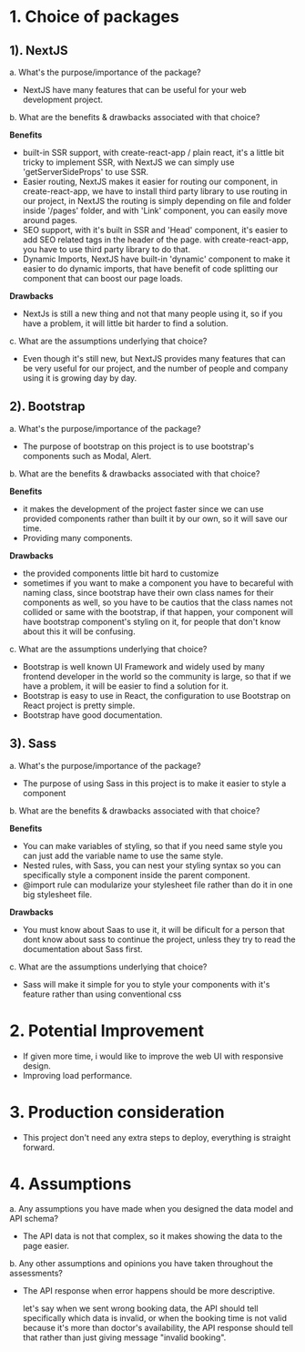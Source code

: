# 1. Choice of packages

## 1). NextJS
a. What's the purpose/importance of the package?
- NextJS have many features that can be useful for your web development project.

b. What are the benefits & drawbacks associated with that choice?

<b>Benefits</b>
 - built-in SSR support, with create-react-app / plain react, it's a little bit tricky to implement SSR, with NextJS we can simply use 'getServerSideProps' to use SSR.
 - Easier routing, NextJS makes it easier for routing our component, in create-react-app, we have to install third party library to use routing in our project, in NextJS the routing is simply depending on file and folder inside '/pages' folder, and with 'Link' component, you can easily move around pages.
 - SEO support, with it's built in SSR and 'Head' component, it's easier to add SEO related tags in the header of the page. with create-react-app, you have to use third party library to do that.
 - Dynamic Imports, NextJS have built-in 'dynamic' component to make it easier to do dynamic imports, that have benefit of code splitting our component that can boost our page loads.

<b>Drawbacks</b>
 - NextJs is still a new thing and not that many people using it, so if you have a problem, it will little bit harder to find a solution.

c. What are the assumptions underlying that choice?
- Even though it's still new, but NextJS provides many features that can be very useful for our project, and the number of people and company using it is growing day by day.

## 2). Bootstrap
a. What's the purpose/importance of the package?
- The purpose of bootstrap on this project is to use bootstrap's components such as Modal, Alert.

b. What are the benefits & drawbacks associated with that choice?

<b>Benefits</b>
 - it makes the development of the project faster since we can use provided components rather than built it by our own, so it will save our time.
 - Providing many components.

<b>Drawbacks</b>
 - the provided components little bit hard to customize
 - sometimes if you want to make a component you have to becareful with naming class, since bootstrap have their own class names for their components as well, so you have to be cautios that the class names not collided or same with the bootstrap, if that happen, your component will have bootstrap component's styling on it, for people that don't know about this it will be confusing.

c. What are the assumptions underlying that choice?
- Bootstrap is well known UI Framework and widely used by many frontend developer in the world so the community is large, so that if we have a problem, it will be easier to find a solution for it.
- Bootstrap is easy to use in React, the configuration to use Bootstrap on React project is pretty simple.
- Bootstrap have good documentation.

## 3). Sass
a. What's the purpose/importance of the package?
- The purpose of using Sass in this project is to make it easier to style a component

b. What are the benefits & drawbacks associated with that choice?

<b>Benefits</b>
 - You can make variables of styling, so that if you need same style you can just add the variable name to use the same style.
 - Nested rules, with Sass, you can nest your styling syntax so you can specifically style a component inside the parent component.
 - @import rule can modularize your stylesheet file rather than do it in one big stylesheet file.

<b>Drawbacks</b>
 - You must know about Saas to use it, it will be dificult for a person that dont know about sass to continue the project, unless they try to read the documentation about Sass first.

c. What are the assumptions underlying that choice?
- Sass will make it simple for you to style your components with it's feature rather than using conventional css 


# 2. Potential Improvement

- If given more time, i would like to improve the web UI with responsive design.
- Improving load performance.

# 3. Production consideration

- This project don't need any extra steps to deploy, everything is straight forward.

# 4. Assumptions

a. Any assumptions you have made when you designed the data model and API
schema?

- The API data is not that complex, so it makes showing the data to the page easier.

b. Any other assumptions and opinions you have taken throughout the assessments?

- The API response when error happens should be more descriptive.

  let's say when we sent wrong booking data, the API should tell specifically which data is invalid, or when the booking time is not valid because it's more than doctor's availability, the API response should tell that rather than just giving message "invalid booking".